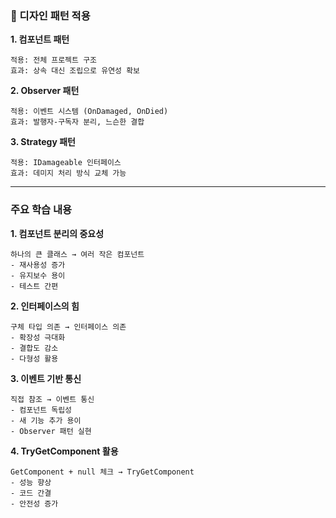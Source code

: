 ### 📌 디자인 패턴 적용

**1. 컴포넌트 패턴**
```
적용: 전체 프로젝트 구조
효과: 상속 대신 조립으로 유연성 확보
```

**2. Observer 패턴**
```
적용: 이벤트 시스템 (OnDamaged, OnDied)
효과: 발행자-구독자 분리, 느슨한 결합
```

**3. Strategy 패턴**
```
적용: IDamageable 인터페이스
효과: 데미지 처리 방식 교체 가능
```

---

### 주요 학습 내용

**1. 컴포넌트 분리의 중요성**
```
하나의 큰 클래스 → 여러 작은 컴포넌트
- 재사용성 증가
- 유지보수 용이
- 테스트 간편
```

**2. 인터페이스의 힘**
```
구체 타입 의존 → 인터페이스 의존
- 확장성 극대화
- 결합도 감소
- 다형성 활용
```

**3. 이벤트 기반 통신**
```
직접 참조 → 이벤트 통신
- 컴포넌트 독립성
- 새 기능 추가 용이
- Observer 패턴 실현
```

**4. TryGetComponent 활용**
```
GetComponent + null 체크 → TryGetComponent
- 성능 향상
- 코드 간결
- 안전성 증가
```
